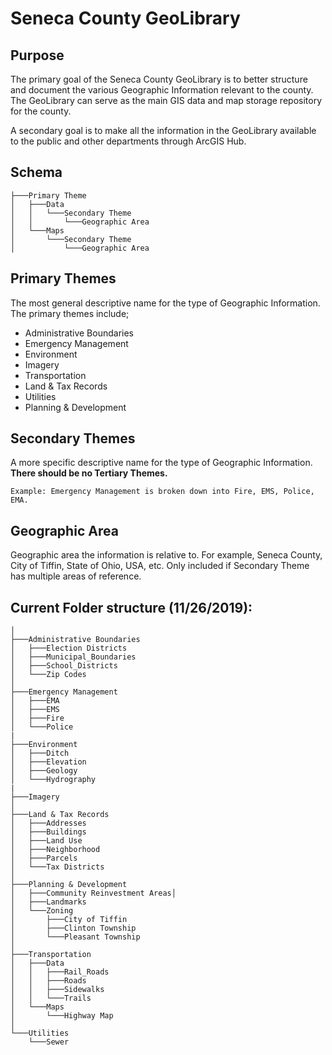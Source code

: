# Seneca County GeoLibrary

## Purpose
The primary goal of the Seneca County GeoLibrary is to better structure and
document the various Geographic Information relevant to the county. The
GeoLibrary can serve as the main GIS data and map storage repository for the
county.

A secondary goal is to make all the information in the GeoLibrary
available to the public and other departments through ArcGIS Hub.


## Schema
```
├───Primary Theme
│   ├───Data
│   │   └───Secondary Theme
│   │       └───Geographic Area
│   └───Maps
│       └───Secondary Theme
│           └───Geographic Area
```

## Primary Themes
The most general descriptive name for the type of Geographic Information.
The primary themes include;

- Administrative Boundaries
- Emergency Management
- Environment
- Imagery
- Transportation
- Land & Tax Records
- Utilities
- Planning & Development

## Secondary Themes
A more specific descriptive name for the type of Geographic Information.
**There should be no Tertiary Themes.**

```
Example: Emergency Management is broken down into Fire, EMS, Police, EMA.
```




## Geographic Area
Geographic area the information is relative to. For example, Seneca County,
City of Tiffin, State of Ohio, USA, etc. Only included if Secondary Theme has
multiple areas of reference.


## Current Folder structure (11/26/2019):
```
│
├───Administrative Boundaries
│   ├───Election Districts
│   ├───Municipal_Boundaries
│   ├───School_Districts
│   └───Zip Codes
│
├───Emergency Management
│   ├───EMA
│   ├───EMS
│   ├───Fire
│   └───Police
|
├───Environment
│   ├───Ditch
│   ├───Elevation
│   ├───Geology
│   └───Hydrography
|
├───Imagery
│
├───Land & Tax Records
│   ├───Addresses
│   ├───Buildings
│   ├───Land Use
│   ├───Neighborhood
│   ├───Parcels
│   └───Tax Districts
│
├───Planning & Development
│   ├───Community Reinvestment Areas│
│   ├───Landmarks
│   └───Zoning
│       ├───City of Tiffin
│       ├───Clinton Township
│       └───Pleasant Township
│
├───Transportation
│   ├───Data
│   │   ├───Rail_Roads
│   │   ├───Roads
│   │   ├───Sidewalks
│   │   └───Trails
│   └───Maps
│       └───Highway Map
│
└───Utilities
    └───Sewer
```

